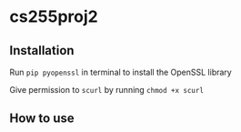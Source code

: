 # cs255proj2

## Installation
Run `pip pyopenssl` in terminal to install the OpenSSL library

Give permission to `scurl` by running  `chmod +x scurl`

## How to use